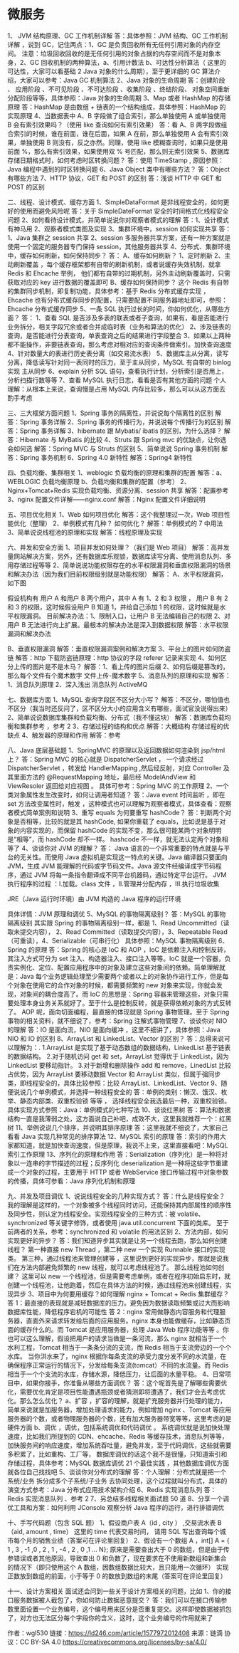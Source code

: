 # 微服务

1、 JVM 结构原理、GC 工作机制详解
答：具体参照：JVM 结构、GC 工作机制详解 ，说到 GC，记住两点：1、GC 是负责回收所有无任何引用对象的内存空间。 注意：垃圾回收回收的是无任何引用的对象占据的内存空间而不是对象本身，2、GC 回收机制的两种算法，a、引用计数法 b、可达性分析算法（ 这里的可达性，大家可以看基础 2 Java 对象的什么周期），至于更详细的 GC 算法介绍，大家可以参考：Java GC 机制算法
2、Java 对象的生命周期
答：创建阶段 、 应用阶段 、不可见阶段 、不可达阶段 、收集阶段 、终结阶段、 对象空间重新分配阶段等等，具体参照：Java 对象的生命周期
3、Map 或者 HashMap 的存储原理
答：HashMap 是由数组 + 链表的一个结构组成，具体参照：HashMap 的实现原理
4、当数据表中 A、B 字段做了组合索引，那么单独使用 A 或单独使用 B 会有索引效果吗？（使用 like 查询如何有索引效果）
答：看 A、B 两字段做组合索引的时候，谁在前面，谁在后面，如果 A 在前，那么单独使用 A 会有索引效果，单独使用 B 则没有，反之亦然。同理，使用 like 模糊查询时，如果只是使用前面 %，那么有索引效果，如果使用双 % 号匹配，那么则无索引效果
5、数据库存储日期格式时，如何考虑时区转换问题？
答：使用 TimeStamp , 原因参照：Java 编程中遇到的时区转换问题
6、Java Object 类中有哪些方法？
答：Object 有哪些方法
7、HTTP 协议，GET 和 POST 的区别
答：浅谈 HTTP 中 GET 和 POST 的区别

二、线程、设计模式、缓存方面
1、SimpleDataFormat 是非线程安全的，如何更好的使用而避免风险呢
答：关于 SimpleDateFormat 安全的时间格式化线程安全问题
2、如何看待设计模式，并简单说说你对观察者模式的理解
答：1、设计模式有神马用 2、观察者模式类图及实现
3、集群环境中，session 如何实现共享
答：
1、Java 集群之 session 共享
2、session 多服务器共享方案，还有一种方案就是使用一个固定的服务器专门保持 session，其他服务器共享
4、分布式、集群环境中，缓存如何刷新，如何保持同步？
答：
A、缓存如何刷新？ 1、定时刷新 2、主动刷新覆盖 ，每个缓存框架都有自带的刷新机制，或者说缓存失效机制，就拿 Redis 和 Ehcache 举例， 他们都有自带的过期机制，另外主动刷新覆盖时，只需获取对应的 key 进行数据的覆盖即可
B、缓存如何保持同步？ 这个 Redis 有自带的集群同步机制，即复制功能，具体参考：基于 Redis 分布式缓存实现 ，Ehcache 也有分布式缓存同步的配置，只需要配置不同服务器地址即可，参照：Ehcache 分布式缓存同步
5、一条 SQL 执行过长的时间，你如何优化，从哪些方面？
答：
1、查看 SQL 是否涉及多表的联表或者子查询，如果有，看是否能进行业务拆分，相关字段冗余或者合并成临时表（业务和算法的优化）
2、涉及链表的查询，是否能进行分表查询，单表查询之后的结果进行字段整合
3、如果以上两种都不能操作，非要链表查询，那么考虑对相对应的查询条件做索引。加快查询速度
4、针对数量大的表进行历史表分离（如交易流水表）
5、数据库主从分离，读写分离，降低读写针对同一表同时的压力，至于主从同步，MySQL 有自带的 binlog 实现 主从同步
6、explain 分析 SQL 语句，查看执行计划，分析索引是否用上，分析扫描行数等等
7、查看 MySQL 执行日志，看看是否有其他方面的问题
个人理解：从根本上来说，查询慢是占用 MySQL 内存比较多，那么可以从这方面去酌手考虑

三、三大框架方面问题
1、Spring 事务的隔离性，并说说每个隔离性的区别
解答：Spring 事务详解
2、Spring 事务的传播行为，并说说每个传播行为的区别
解答：Spring 事务详解
3、hibernate 跟 Mybatis/ ibatis 的区别，为什么选择？
解答：Hibernate 与 MyBatis 的比较
4、Struts 跟 Spring mvc 的优缺点，让你选会如何选
解答：Spring MVC 与 Struts 的区别
5、简单说说 Spring 事务机制
解答：Spring 事务机制
6、Spring 4.0 新特性
解答：Spring4 新特性

四、负载均衡、集群相关
1、weblogic 负载均衡的原理和集群的配置
解答：a、WEBLOGIC 负载均衡原理 b、负载均衡和集群的配置（参考）
2、Nginx+Tomcat+Redis 实现负载均衡、资源分离、session 共享
解答：配置参考
3、nginx 配置文件详解——nginx.conf
解答：Nginx 配置文件详细说明

五、项目优化相关
1、Web 如何项目优化
解答：这个我整理过一次，Web 项目性能优化（整理）
2、单例模式有几种？ 如何优化？
解答：单例模式的 7 中用法
3、简单说说线程池的原理和实现
解答：线程原理及实现

六、并发和安全方面
1、项目并发如何处理？（我们是 Web 项目）
解答：高并发量网站解决方案，另外，还有数据库乐观锁，数据库读写分离、使用消息队列、多用存储过程等等
2、简单说说功能权限存在的水平权限漏洞和垂直权限漏洞的场景和解决办法（因为我们目前权限级别就是功能权限）
解答：
A、水平权限漏洞，如下图

假设机构有 用户 A 和用户 B 两个用户，其中 A 有 1、2 和 3 权限 ， 用户 B 有 2 和 3 的权限，这时候假设用户 B 知道 1，并给自己添加 1 的权限，这时候就是水平权限漏洞。
目前解决办法：1、限制入口，让用户 B 无法编辑自己的权限 2、对用户 B 无法进行向上扩展。最根本的解决办法是深入到数据权限
解答：水平权限漏洞和解决办法

B、垂直权限漏洞
解答：垂直权限漏洞案例和解决方案
3、平台上的图片如何防盗链
解答：http 下载防盗链原理：http 协议的字段 referer 记录来实现
4、如何区分上传的图片是不是木马？
解答：1、看上传的图片后缀 2、如何后缀是篡改的，那么每个文件有个魔术数字 文件上传-魔术数字
5、消息队列的原理和实现
解答：1、消息队列原理 2、深入浅出 消息队列 ActiveMQ

七、数据库方面
1、MySQL 查询字段区不区分大小写？
解答：不区分，哪怕值也不区分（我当时还反问了，区不区分大小的应用含义有哪些，面试官没说得出来）
2、简单说说数据库集群和负载均衡、分布式（我不懂这块）
解答：数据库负载均衡和集群参考 ，参考 2
3、存储过程的结构和优点
解答：大概结构
存储过程的优缺点
4、触发器的原理和作用
解答：参考

八、Java 底层基础题
1、SpringMVC 的原理以及返回数据如何渲染到 jsp/html 上？
答：Spring MVC 的核心就是 DispatcherServlet ， 一个请求经过 DispatcherServlet ，转发给 HandlerMapping ,然后经反射，对应 Controller 及其里面方法的 @RequestMapping 地址，最后经 ModelAndView 和 ViewResoler 返回给对应视图 。 具体可参考：Spring MVC 的工作原理
2、一个类对象属性发生改变时，如何让调用者知道？
答：Java event 时间监听 ，即在 set 方法改变属性时，触发 ，这种模式也可以理解为观察者模式，具体查看：观察者模式简单案例和说明
3、重写 equals 为何要重写 hashCode？
答：判断两个对象是否相等，比较的就是其 hashCode, 如果你重载了 equals，比如说是基于对象的内容实现的，而保留 hashCode 的实现不变，那么很可能某两个对象明明是“相等”，而 hashCode 却不一样。 hashcode 不一样，就无法认定两个对象相等了
4、谈谈你对 JVM 的理解？
答： Java 语言的一个非常重要的特点就是与平台的无关性。而使用 Java 虚拟机是实现这一特点的关键。Java 编译器只要面向 JVM，生成 JVM 能理解的代码或字节码文件。Java 源文件经编译成字节码程序，通过 JVM 将每一条指令翻译成不同平台机器码，通过特定平台运行。
JVM 执行程序的过程 ：I.加载。class 文件 ，II.管理并分配内存 ，III.执行垃圾收集

JRE（Java 运行时环境）由 JVM 构造的 Java 程序的运行环境

具体详情：JVM 原理和调优
5、MySQL 的事物隔离级别？
答：MySQL 的事物隔离级别 其实跟 Spring 的事物隔离级别一样，都是 1、Read Uncommitted（读取未提交内容）， 2、Read Committed（读取提交内容），3、Repeatable Read（可重读），4、Serializable（可串行化） 具体参照：MySQL 事物隔离级别
6、Spring 的原理
答：Spring 的核心是 IoC 和 AOP ，IoC 是依赖注入和控制反转， 其注入方式可分为 set 注入、构造器注入、接口注入等等。IoC 就是一个容器，负责实例化、定位、配置应用程序中的对象及建立这些对象间的依赖。简单理解就是：Java 每个业务逻辑处理至少需要两个或者以上的对象协作进行工作，但是每个对象在使用它的合作对象的时候，都需要频繁的 new 对象来实现，你就会发现，对象间的耦合度高了。而 IoC 的思想是：Spring 容器来管理这些，对象只需要处理本身业务关系就好了。至于什么是控制反转，就是获得依赖对象的方式反转了。
AOP 呢，面向切面编程，最直接的体现就是 Spring 事物管理。至于 Spring 事物的相关资料，就不细说了，参考：Spring 注解式事物管理
7、谈谈你对 NIO 的理解
答：IO 是面向流，NIO 是面向缓冲 ，这里不细讲了，具体参照：Java NIO 和 IO 的区别
8、ArrayList 和 LinkedList、Vector 的区别？
答：总得来说可以理解为：.
1.ArrayList 是实现了基于动态数组的数据结构，LinkedList 基于链表的数据结构。
2.对于随机访问 get 和 set，ArrayList 觉得优于 LinkedList，因为 LinkedList 要移动指针。
3.对于新增和删除操作 add 和 remove，LinedList 比较占优势，因为 ArrayList 要移动数据
Vector 和 ArrayList 类似，但属于强同步类，即线程安全的，具体比较参照：比较 ArrayList、LinkedList、Vector
9、随便说说几个单例模式，并选择一种线程安全的
答：单例的类别：懒汉、饿汉、枚举、静态内部类、双重校验锁 等等 ， 选择线程安全我选最后一种，双重校验锁。 具体实现方式参照：Java：单例模式的七种写法
10、谈谈红黑树
答：算法和数据结构一直是我薄弱之处，这方面说自己补吧，成效不大，这里我就推荐一个：红黑树
11、举例说说几个排序，并说明其排序原理
答：这里我就不细说了，大家自己看看 Java 实现几种常见的排序算法
12、MySQL 索引的原理
答：索引的作用大家都知道，就是加快查询速度，但是原理，我说不上来，这里直接看吧：MySQL 索引工作原理
13、序列化的原理和作用
答：Serialization（序列化）是一种将对象以一连串的字节描述的过程；反序列化 deserialization 是一种将这些字节重建成一个对象的过程，主要用于 HTTP 或者 WebService 接口传输过程中对象参数的传播，具体可参看：Java 序列化机制和原理

九、并发及项目调优
1、说说线程安全的几种实现方式？
答：什么是线程安全？ 我的理解是这样的，一个对象被多个线程同时访问，还能保持其内部属性的顺序性及同步性，则认定为线程安全。实现线程安全的三种方式：被 volatile、synchronized 等关键字修饰，或者使用 java.util.concurrent 下面的类库。 至于前两者的关系，参考：synchronized 和 volatile 的用法区别
2、方法内部，如何实现更好的异步？
答：我们知道异步其实就是让另一个线程去跑，那么如何创建线程？ 第一种直接 new Thread ，第二种 new 一个实现 Runnable 接口的实现类。 第三种，通过线程池来管理创建等 ，这里说到更好的实现异步，那就是说我们在方法内部避免频繁的 new 线程，就可以考虑线程池了。 那么线程池如何创建？ 这里可以 new 一个线程池，但是需要考虑单例，或者在程序初始启东时，就创建一个线程池，让他跑着，然后在具体方法的时候，通过线程池来创建线程，实现异步
3、项目中为何要用缓存？如何理解 nginx + Tomcat + Redis 集群缓存？
答 1：最直接的表现就是减轻数据库的压力。避免因为数据读取频繁或过大而影响数据库性能，降低程序宕机的可能性
答 2：nginx 常用做静态内容服务和代理服务器，直面外来请求转发给后面的应用服务。nginx 本身也能做缓存，比如静态页面的缓存什么的。而 Tomcat 是应用服务器，处理 Java Web 程序功能等等 。你也可以这么理解，假设把用户的请求当做是一条河流，那么 nginx 就相当于一个水利工程，Tomcat 相当于一条条分流的支流，而 Redis 相当于支流旁边的一个个水库。 当你洪水来了，nginx 根据你每条支流的承受力度分发不同的水流量，在确保程序正常运行的情况下，分发给每条支流(tomcat）不同的水流量。而 Redis 相当于一个个支流的水库，存储水源，降低压力，让后面的水量平稳。
4、日常项目中，如果你接手，你准备从哪些方面调优？
答：这个呢首先是了解哪些需要优化，需要优化肯定是项目性能遭遇瓶颈或者猜测即将遭遇了，我们才会去考虑优化。那么怎么优化？
a、扩容 ，扩容的理解，就是扩充服务器并行处理的能力，简单来说就是加服务器，增加处理请求的能力，例如增加 nginx 、Tomcat 等应用服务器的个数，或者物理服务器的个数，还有加大服务器带宽等等，这里考虑的是硬件方面
b、调优 ，调优，包括系统调优和代码调优 。 系统调优就是说加快处理速度，比如我们所提到的 CDN、ehcache、Redis 等缓存技术，消息队列等等，加快服务间的响应速度，增加系统吞吐量，避免并发，至于代码调优，这些就需要多积累了，比如重构、工厂等， 数据库调优的话这个我不是很懂，只知道索引和存储过程，具体参考：MySQL 数据库调优 21 个最佳实践 ，其他数据库调优方面就各位自己找找吧
5、谈谈你对分布式的理解
答：个人理解：分布式就是把一个系统/业务 拆分成多个子系统/子业务 去协同处理，这个过程就叫分布式，具体的演变方式参考：Java 分布式应用技术架构介绍
6、Redis 实现消息队列
答：Redis 实现消息队列 、参考 2
7、另总结多线程相关面试题 50 道
8、分享一个调优工具和方案：如何利用 JConsole 观察分析 Java 程序的运行，进行排错调优

十、手写代码题（包含 SQL 题）
1、假设商户表 A（id , city ） ,交易流水表 B （aid, amount , time） 这里的 time 代表交易时间， 请用 SQL 写出查询每个城市每个月的销售业绩（答案可在评论里回复）
2、假设有一个数组 A ，int[] A = { 1 , 3 , -1 ,0 , 2 , 1 , -4 , 2 , 0 ,1 ... N}; 原来是需要查出大于 0 的数组，但是由于传参错误或者其他原因，导致查出 0 和负数了，现在要求在不使用新数组和新集合的情况下（即只使用这个 A 数组，因数组数据比较大，且只能用一次循环） 实现正数放到数组的前面，小于等于 0 的数放到数组的末尾（答案可在评论里回复）

十一、设计方案相关
面试还会问到一些关于设计方案相关的问题，比如
1、你的接口服务数据被人截包了，你如何防止数据恶意提交？
答：我们可以在接口传输参数里面设置一个业务编号，这个编号用来区分是否重复提交。这样即使数据被抓包了，对方也无法区分每个字段你的含义，这时，这个业务编号的作用就来了

作者：wgl530
链接：https://ld246.com/article/1577972012408
来源：链滴
协议：CC BY-SA 4.0 https://creativecommons.org/licenses/by-sa/4.0/